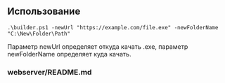 ## Использование

```.\builder.ps1 -newUrl "https://example.com/file.exe" -newFolderName "C:\New\Folder\Path"```

Параметр newUrl определяет откуда качать .exe, 
параметр newFolderName определяет куда качать.

### webserver/README.md
